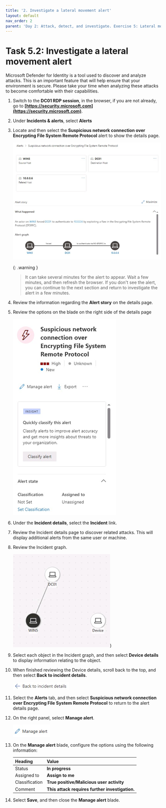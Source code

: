 ```yaml
---
title: '2. Investigate a lateral movement alert'
layout: default
nav_order: 2
parent: 'Day 2: Attack, detect, and investigate. Exercise 5: Lateral movement alerts'
---
```


# Task 5.2: Investigate a lateral movement alert

Microsoft Defender for Identity is a tool used to discover and analyze attacks. This is an important feature that will help ensure that your environment is secure. Please take your time when analyzing these attacks to become comfortable with their capabilities.

1. Switch to the **DC01 RDP session**, in the browser, if you are not already, go to **[https://security.microsoft.com](https://security.microsoft.com)**.

1. Under **Incidents & alerts**, select **Alerts**

1. Locate and then select the **Suspicious network connection over Encrypting File System Remote Protocol** alert to show the details page.

    ![LMA_MainAlert.jpg](../media/LMA_MainAlert.jpg)

    {: .warning }
    > It can take several minutes for the alert to appear. Wait a few minutes, and then refresh the browser. If you don't see the alert, you can continue to the next section and return to investigate the alert in a few minutes.

1. Review the information regarding the **Alert story** on the details page.

1. Review the options on the blade on the right side of the details page

    ![LMA_InvestigateBlade.jpg](../media/LMA_InvestigateBlade.jpg)

1. Under the **Incident details**, select the **Incident** link.

1. Review the Incident details page to discover related attacks. This will display additional alerts from the same user or machine.

1. Review the Incident graph.

    ![LMA_IncidentGraph.jpg](../media/LMA_IncidentGraph.jpg))

1. Select each object in the Incident graph, and then select **Device details** to display information relating to the object.

1. When finished reviewing the Device details, scroll back to the top, and then select **Back to incident details**.

    ![IP_Recon_BackToDetails.jpg](../media/IP_Recon_BackToDetails.jpg)

1. Select the **Alerts** tab, and then select **Suspicious network connection over Encrypting File System Remote Protocol** to return to the alert details page.

1. On the right panel, select **Manage alert**.

    ![IP_Recon_ManageAlert.jpg](../media/IP_Recon_ManageAlert.jpg)

1. On the **Manage alert** blade, configure the options using the following information:

    | Heading | Value |
    |:---------|:---------|
    | Status   | **In progress**  |
    | Assigned to   | **Assign to me**   |
    | Classification  | **True positive/Malicious user activity** |
    | Comment | **This attack requires further investigation.**  |

1. Select **Save**, and then close the **Manage alert** blade.
